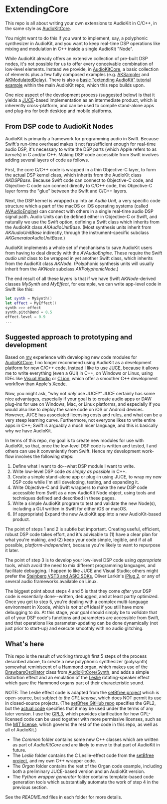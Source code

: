 # ExtendingCore
This repo is all about writing your own extensions to AudioKit in C/C++, in the same style as  [AudioKitCore](https://github.com/AudioKit/AudioKit/tree/master/AudioKit/Core/AudioKitCore).

You might want to do this if you want to implement, say, a polyphonic synthesizer in AudioKit, and you want to keep real-time DSP operations like mixing and modulation in C++ inside a single AudioKit "Node".

While AudioKit already offers an extensive collection of pre-built DSP nodes, it's not possible for us to offer every conceivable combination of low-level elements. Instead we provide, in [AudioKitCore](https://github.com/AudioKit/AudioKit/tree/master/AudioKit/Core/AudioKitCore), a basic collection of elements plus a few fully composed examples (e.g. [AKSampler](https://github.com/AudioKit/AudioKit/tree/master/AudioKit/Core/AudioKitCore/Sampler) and [AKModulatedDelay](https://github.com/AudioKit/AudioKit/tree/master/AudioKit/Core/AudioKitCore/ModulatedDelay)). There is also a [basic "extending AudioKit" tutorial example](https://github.com/AudioKit/AudioKit/tree/master/Developer/macOS/ExtendingAudioKit) within the main AudioKit repo, which this repo builds upon.

One nice aspect of the development process (suggested below) is that it yields a [JUCE](https://juce.com/)-based implementation as an intermediate product, which is inherently cross-platform, and can be used to compile stand-alone apps and plug-ins for both desktop and mobile platforms.

## From DSP code to AudioKit Nodes
AudioKit is primarily a framework for programming audio in Swift. Because Swift's run-time overhead makes it not fast/efficient enough for real-time audio DSP, it's necessary to write the DSP parts (which Apple refers to as *kernels*) in C and/or C++. Making DSP code accessible from Swift involves adding several layers of code as follows.

First, the core C/C\++ code is wrapped in a thin Objective-C layer, to form the actual DSP kernel class, which inherits from the AudioKit class *AKDSPBase*. Because Swift code can connect to Objective-C code, and Objective-C code can connect directly to C/C\++ code, this Objective-C layer forms the "glue" between the Swift and C/C\++ layers.

Next, the DSP kernel is wrapped up into an *Audio Unit*, a very specific code structure which a part of the macOS or iOS operating systems (called [AVAudioEngine](https://developer.apple.com/documentation/avfoundation/avaudioengine)) can connect with others in a single real-time audio DSP signal path. Audio Units can be defined either in Objective-C or Swift, and naturally we use the Swift option, defining a Swift class which inherits from the AudioKit class *AKAudioUnitBase*. (Most synthesis units inherit from *AKAudioUnitBase* indirectly, through the instrument-specific subclass *AKGeneratorAudioUnitBase*.)

AudioKit implements a whole set of mechanisms to save AudioKit users from having to deal directly with the *AVAudioEngine*. These require the Swift *audio unit* class to be wrapped in yet another Swift class, which inherits from the AudioKit class *AKNode*. (Polyphonic synthesis units will usually inherit from the *AKNode* subclass *AKPolyphonicNode*.)

The end result of all these layers is that if we have Swift *AKNode*-derived classes *MySynth* and *MyEffect*, for example, we can write app-level code in Swift like this:
```swift
let synth = MySynth()
let effect = MyEffect()
synth >>> effect
synth.pitchBend = 0.5
effect.level = 0.9
...
```

## Suggested approach to prototyping and development
Based on [my](https://github.com/getdunne) experience with developing new code modules for [AudioKitCore](https://github.com/AudioKit/AudioKit/tree/master/AudioKit/Core/AudioKitCore), I no longer recommend using AudioKit as a development platform for new C/C\++ code. Instead I like to use [JUCE](https://juce.com/), because it allows me to write everything (even a GUI) in C\++, on Windows or Linux, using IDEs like [Visual Studio](https://visualstudio.microsoft.com/) or [CLion](https://www.jetbrains.com/clion/), which offer a smoother C++ development workflow than Apple's [Xcode](https://developer.apple.com/xcode/).

Now, you might ask, "why not *only* use JUCE?" JUCE certainly has some nice advantages, especially if your goal is to create audio apps or DAW plug-ins for use on Windows, Mac, or Linux platforms, and especially if you would also like to deploy the same code on iOS or Android devices. However, JUCE has associated licensing costs and rules, and what can be a very steep learning curve. Furthermore, not everyone likes to write entire apps in C\++; Swift is arguably a much nicer language, and this is basically why we have AudioKit.

In terms of this repo, my goal is to create new modules for use with AudioKit, so that, once the low-level DSP code is written and tested, I and others can use it conveniently from Swift. Hence my development work-flow involves the following steps:
1. Define what I want to do--what DSP module I want to write.
2. Write low-level DSP code *as simply as possible* in C++.
3. Create a simple stand-alone app or plug-in using JUCE, to wrap my new DSP code while I'm still developing, testing, and expanding it.
4. Write Objective-C and Swift wrappers to make the new DSP code accessible from Swift as a new AudioKit Node object, using tools and techniques defined and described in these pages.
5. Write a simple AudioKit program to test and validate the new Node(s), including a GUI written in Swift for either iOS or macOS.
6. (If appropriate) Expand the new AudioKit app into a new AudioKit-based product.

The point of steps 1 and 2 is subtle but important. Creating useful, efficient, robust DSP code takes effort, and it's advisable to (1) have a clear plan for what you're making, and (2) keep your code simple, legible, and if at all possible, *platform-independent*, because you're likely to want to repurpose it later.

The point of step 3 is to develop your low-level DSP code using *appropriate* tools, which avoid the need to mix different programming languages, and facilitate debugging. I happen to like JUCE and Visual Studio; others might prefer the [Steinberg VST3 and ASIO SDKs](https://www.steinberg.net/en/company/developers.html), Oliver Larkin's [iPlug 2](https://iplug2.github.io/), or any of several audio frameworks available on Linux.

The biggest point about steps 4 and 5 is that they come *after* your DSP code is essentially done--written, debugged, and at least partly optimized. Once you get to step 5, you're dealing with a complex multi-language environment in Xcode, which is *not at all* ideal if you still have more debugging to do. At this stage, your goal should simply be to *validate* that all of your DSP code's functions and parameters are accessible from Swift, and that operations like parameter-updating can be done dynamically (not just prior to start-up) and execute smoothly with no audio glitching.

## What's here
This repo is the result of working through first 5 steps of the process described above, to create a new polyphonic synthesizer (polysynth) somewhat reminiscent of a [Hammond organ](https://en.wikipedia.org/wiki/Hammond_organ), which makes use of the [DrawbarsOscillator](https://github.com/AudioKit/AudioKit/blob/master/AudioKit/Core/AudioKitCore/Synth/DrawbarsOscillator.hpp) class from [AudioKitCore/Synth](https://github.com/AudioKit/AudioKit/tree/master/AudioKit/Core/AudioKitCore/Synth), and adds a simple distortion effect and an emulation of the [Leslie](https://en.wikipedia.org/wiki/Leslie_speaker) rotating-speaker effect which gave the Hammond organs part of their characteristic sound.

NOTE: The Leslie effect code is adapted from the [setBfree project](https://github.com/pantherb/setBfree) which is open-source, but *subject to the GPL license*, which does NOT permit its use in closed-source projects. (The [setBfree GitHub repo](https://github.com/pantherb/setBfree) specifies the GPL2, but the [actual code](https://github.com/pantherb/setBfree/blob/master/b_whirl/whirl.c) specifies that it may be used under the terms of any later version. I use the [GPL3](https://www.gnu.org/licenses/gpl-3.0.en.html), which provides clarification for how GPL-licensed code can be used together with more permissive licenses, such as the [MIT license](https://opensource.org/licenses/MIT), which governs the rest of the code in this repo, as well as all of AudioKit.)

* The *Common* folder contains some new C++ classes which are written as part of *AudioKitCore* and are likely to move to that part of AudioKit in future.
* The *Leslie* folder contains the C Leslie-effect code from the [setBfree project](https://github.com/pantherb/setBfree), and my own C++ wrapper code.
* The *Organ* folder contains the rest of the Organ code example, including both a preliminary JUCE-based version and an AudioKit version.
* The *Python wrapper generator* folder contains template-based code generation tools which substantially automate the work of step 4 in the previous section.

See the *README.md* files in each folder for more details.
